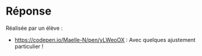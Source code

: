 # Réponse 
Réalisée par un élève : 
- https://codepen.io/Maelle-N/pen/yLWeoOX : Avec quelques ajustement particulier ! 
